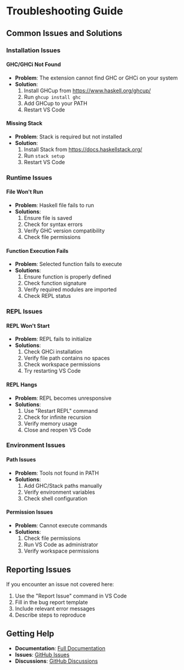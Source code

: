 # Troubleshooting Guide

## Common Issues and Solutions

### Installation Issues

#### GHC/GHCi Not Found
- **Problem**: The extension cannot find GHC or GHCi on your system
- **Solution**: 
  1. Install GHCup from https://www.haskell.org/ghcup/
  2. Run `ghcup install ghc`
  3. Add GHCup to your PATH
  4. Restart VS Code

#### Missing Stack
- **Problem**: Stack is required but not installed
- **Solution**:
  1. Install Stack from https://docs.haskellstack.org/
  2. Run `stack setup`
  3. Restart VS Code

### Runtime Issues

#### File Won't Run
- **Problem**: Haskell file fails to run
- **Solutions**:
  1. Ensure file is saved
  2. Check for syntax errors
  3. Verify GHC version compatibility
  4. Check file permissions

#### Function Execution Fails
- **Problem**: Selected function fails to execute
- **Solutions**:
  1. Ensure function is properly defined
  2. Check function signature
  3. Verify required modules are imported
  4. Check REPL status

### REPL Issues

#### REPL Won't Start
- **Problem**: REPL fails to initialize
- **Solutions**:
  1. Check GHCi installation
  2. Verify file path contains no spaces
  3. Check workspace permissions
  4. Try restarting VS Code

#### REPL Hangs
- **Problem**: REPL becomes unresponsive
- **Solutions**:
  1. Use "Restart REPL" command
  2. Check for infinite recursion
  3. Verify memory usage
  4. Close and reopen VS Code

### Environment Issues

#### Path Issues
- **Problem**: Tools not found in PATH
- **Solutions**:
  1. Add GHC/Stack paths manually
  2. Verify environment variables
  3. Check shell configuration

#### Permission Issues
- **Problem**: Cannot execute commands
- **Solutions**:
  1. Check file permissions
  2. Run VS Code as administrator
  3. Verify workspace permissions

## Reporting Issues

If you encounter an issue not covered here:

1. Use the "Report Issue" command in VS Code
2. Fill in the bug report template
3. Include relevant error messages
4. Describe steps to reproduce

## Getting Help

- **Documentation**: [Full Documentation](https://github.com/midhunann/Haskell-Run#readme)
- **Issues**: [GitHub Issues](https://github.com/midhunann/Haskell-Run/issues)
- **Discussions**: [GitHub Discussions](https://github.com/midhunann/Haskell-Run/discussions)
